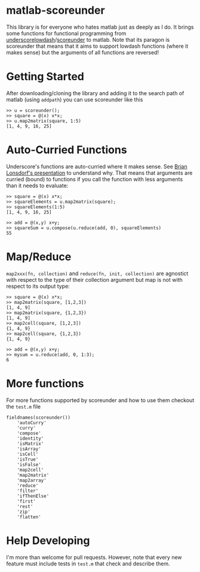 matlab-scoreunder
=================

This library is for everyone who hates matlab just as deeply as I do. It brings some functions for functional programming from [underscore](http://underscorejs.org/)[lowdash](http://lodash.com/)/[scoreunder](https://github.com/loop-recur/scoreunder) to matlab.
Note that its paragon is scoreunder that means that it aims to support lowdash functions (where it makes sense) but the arguments of all functions are reversed!

Getting Started
===============
After downloading/cloning the library and adding it to the search path of matlab (using `addpath`) you can use scoreunder like this

    >> u = scoreunder();
    >> square = @(x) x*x;
    >> u.map2matrix(square, 1:5)
    [1, 4, 9, 16, 25]


Auto-Curried Functions
======================
Underscore's functions are auto-curried where it makes sense. See [Brian Lonsdorf's presentation](https://www.youtube.com/watch?v=m3svKOdZijA) to understand why.
That means that arguments are curried (bound) to functions if you call the function with less arguments than it needs to evaluate:

    >> square = @(x) x*x;
    >> squareElements = u.map2matrix(square);
    >> squareElements(1:5)
    [1, 4, 9, 16, 25]
    
    >> add = @(x,y) x+y;
    >> squareSum = u.compose(u.reduce(add, 0), squareElements)
    55

Map/Reduce
==========
`map2xxx(fn, collection)` and `reduce(fn, init, collection)` are agnostict with respect to the type of their collection argument but map is not with respect to its output type:

    >> square = @(x) x*x;
    >> map2matrix(square, [1,2,3])
    [1, 4, 9]
    >> map2matrix(square, {1,2,3})
    [1, 4, 9]
    >> map2cell(square, [1,2,3])
    {1, 4, 9}
    >> map2cell(square, {1,2,3})
    {1, 4, 9}
    
    >> add = @(x,y) x+y;
    >> mysum = u.reduce(add, 0, 1:3);
    6

More functions
==============
For more functions supported by scoreunder and how to use them checkout the `test.m` file

    fieldnames(scoreunder())
        'autoCurry'
        'curry'
        'compose'
        'identity'
        'isMatrix'
        'isArray'
        'isCell'
        'isTrue'
        'isFalse'
        'map2cell'
        'map2matrix'
        'map2array'
        'reduce'
        'filter'
        'ifThenElse'
        'first'
        'rest'
        'zip'
        'flatten'

Help Developing
===============
I'm more than welcome for pull requests. However, note that every new feature must include tests in `test.m` that check and describe them.
